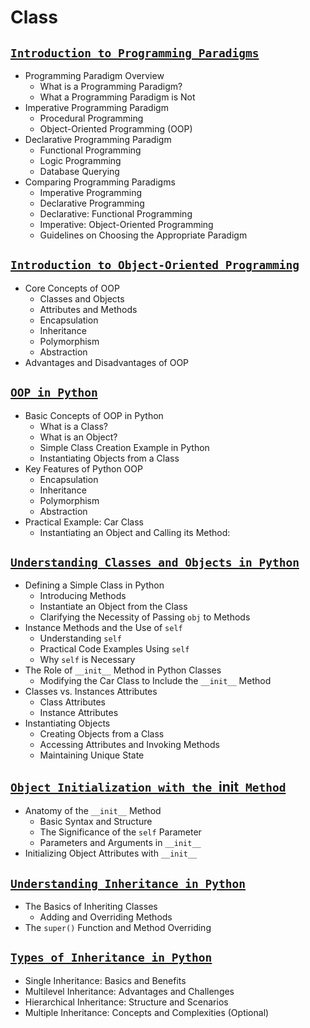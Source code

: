 # Class

## [**`Introduction to Programming Paradigms`**](https://github.com/Yousefess/TA24PY/blob/main/Weeks/10%20Class/Notebooks/01%20Programming%20Paradigms.ipynb)

- Programming Paradigm Overview
  - What is a Programming Paradigm?
  - What a Programming Paradigm is Not
- Imperative Programming Paradigm
  - Procedural Programming
  - Object-Oriented Programming (OOP)
- Declarative Programming Paradigm
  - Functional Programming
  - Logic Programming
  - Database Querying
- Comparing Programming Paradigms
  - Imperative Programming
  - Declarative Programming
  - Declarative: Functional Programming
  - Imperative: Object-Oriented Programming
  - Guidelines on Choosing the Appropriate Paradigm


## [**`Introduction to Object-Oriented Programming`**](https://github.com/Yousefess/TA24PY/blob/main/Weeks/10%20Class/Notebooks/02%20Introduction%20to%20Object%20Oriented%20Programming.ipynb)

- Core Concepts of OOP
  - Classes and Objects
  - Attributes and Methods
  - Encapsulation
  - Inheritance
  - Polymorphism
  - Abstraction
- Advantages and Disadvantages of OOP


## [**`OOP in Python`**](https://github.com/Yousefess/TA24PY/blob/main/Weeks/10%20Class/Notebooks/03%20OOP%20in%20Python.ipynb)

- Basic Concepts of OOP in Python
  - What is a Class?
  - What is an Object?
  - Simple Class Creation Example in Python
  - Instantiating Objects from a Class
- Key Features of Python OOP
  - Encapsulation
  - Inheritance
  - Polymorphism
  - Abstraction
- Practical Example: Car Class
  - Instantiating an Object and Calling its Method:

## [**`Understanding Classes and Objects in Python`**](https://github.com/Yousefess/TA24PY/blob/main/Weeks/10%20Class/Notebooks/04%20Classes%20and%20Objects.ipynb)

- Defining a Simple Class in Python
  - Introducing  Methods
  - Instantiate an Object from the Class
  - Clarifying the Necessity of Passing `obj` to Methods
- Instance Methods and the Use of `self`
  - Understanding `self`
  - Practical Code Examples Using `self`
  - Why `self` is Necessary
- The Role of `__init__` Method in Python Classes
  - Modifying the Car Class to Include the `__init__` Method
- Classes vs. Instances Attributes
  - Class Attributes
  - Instance Attributes
- Instantiating Objects
  - Creating Objects from a Class
  - Accessing Attributes and Invoking Methods
  - Maintaining Unique State

## [**`Object Initialization with the `__init__` Method`**](https://github.com/Yousefess/TA24PY/blob/main/Weeks/10%20Class/Notebooks/05%20the%20__init__%20Method.ipynb)

- Anatomy of the `__init__` Method
  - Basic Syntax and Structure
  - The Significance of the `self` Parameter
  - Parameters and Arguments in `__init__`
- Initializing Object Attributes with `__init__`

## [**`Understanding Inheritance in Python`**](https://github.com/Yousefess/TA24PY/blob/main/Weeks/10%20Class/Notebooks/06%20OOP%20Feature_%20Inheritance.ipynb)

- The Basics of Inheriting Classes
  - Adding and Overriding Methods
- The `super()` Function and Method Overriding

## [**`Types of Inheritance in Python`**](https://github.com/Yousefess/TA24PY/blob/main/Weeks/10%20Class/Notebooks/07%20Types%20of%20Inheritance.ipynb)

- Single Inheritance: Basics and Benefits
- Multilevel Inheritance: Advantages and Challenges
- Hierarchical Inheritance: Structure and Scenarios
- Multiple Inheritance: Concepts and Complexities (Optional)